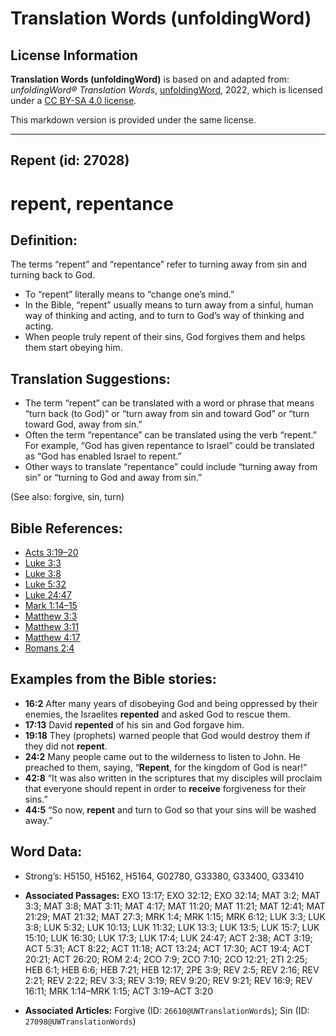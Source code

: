 # Translation Words (unfoldingWord)

## License Information

**Translation Words (unfoldingWord)** is based on and adapted from: _unfoldingWord® Translation Words_, [unfoldingWord](https://unfoldingword.org/utw), 2022, which is licensed under a [CC BY-SA 4.0 license](https://creativecommons.org/licenses/by-sa/4.0/legalcode.en).

This markdown version is provided under the same license.



--------------------------------

## Repent (id: 27028)

repent, repentance
==================

Definition:
-----------

The terms “repent” and “repentance” refer to turning away from sin and turning back to God.

* To “repent” literally means to “change one’s mind.”
* In the Bible, “repent” usually means to turn away from a sinful, human way of thinking and acting, and to turn to God’s way of thinking and acting.
* When people truly repent of their sins, God forgives them and helps them start obeying him.

Translation Suggestions:
------------------------

* The term “repent” can be translated with a word or phrase that means “turn back (to God)” or “turn away from sin and toward God” or “turn toward God, away from sin.”
* Often the term “repentance” can be translated using the verb “repent.” For example, “God has given repentance to Israel” could be translated as “God has enabled Israel to repent.”
* Other ways to translate “repentance” could include “turning away from sin” or “turning to God and away from sin.”

(See also: forgive, sin, turn)

Bible References:
-----------------

* [Acts 3:19–20](https://ref.ly/Acts3:19-Acts3:20)
* [Luke 3:3](https://ref.ly/Luke3:3)
* [Luke 3:8](https://ref.ly/Luke3:8)
* [Luke 5:32](https://ref.ly/Luke5:32)
* [Luke 24:47](https://ref.ly/Luke24:47)
* [Mark 1:14–15](https://ref.ly/Mark1:14-Mark1:15)
* [Matthew 3:3](https://ref.ly/Matt3:3)
* [Matthew 3:11](https://ref.ly/Matt3:11)
* [Matthew 4:17](https://ref.ly/Matt4:17)
* [Romans 2:4](https://ref.ly/Rom2:4)

Examples from the Bible stories:
--------------------------------

* **16:2** After many years of disobeying God and being oppressed by their enemies, the Israelites **repented** and asked God to rescue them.
* **17:13** David **repented** of his sin and God forgave him.
* **19:18** They (prophets) warned people that God would destroy them if they did not **repent**.
* **24:2** Many people came out to the wilderness to listen to John. He preached to them, saying, “**Repent**, for the kingdom of God is near!”
* **42:8** “It was also written in the scriptures that my disciples will proclaim that everyone should repent in order to **receive** forgiveness for their sins.”
* **44:5** “So now, **repent** and turn to God so that your sins will be washed away.”

Word Data:
----------

* Strong’s: H5150, H5162, H5164, G02780, G33380, G33400, G33410

* **Associated Passages:** EXO 13:17; EXO 32:12; EXO 32:14; MAT 3:2; MAT 3:3; MAT 3:8; MAT 3:11; MAT 4:17; MAT 11:20; MAT 11:21; MAT 12:41; MAT 21:29; MAT 21:32; MAT 27:3; MRK 1:4; MRK 1:15; MRK 6:12; LUK 3:3; LUK 3:8; LUK 5:32; LUK 10:13; LUK 11:32; LUK 13:3; LUK 13:5; LUK 15:7; LUK 15:10; LUK 16:30; LUK 17:3; LUK 17:4; LUK 24:47; ACT 2:38; ACT 3:19; ACT 5:31; ACT 8:22; ACT 11:18; ACT 13:24; ACT 17:30; ACT 19:4; ACT 20:21; ACT 26:20; ROM 2:4; 2CO 7:9; 2CO 7:10; 2CO 12:21; 2TI 2:25; HEB 6:1; HEB 6:6; HEB 7:21; HEB 12:17; 2PE 3:9; REV 2:5; REV 2:16; REV 2:21; REV 2:22; REV 3:3; REV 3:19; REV 9:20; REV 9:21; REV 16:9; REV 16:11; MRK 1:14–MRK 1:15; ACT 3:19–ACT 3:20
* **Associated Articles:** Forgive (ID: `26610@UWTranslationWords`); Sin (ID: `27098@UWTranslationWords`)


